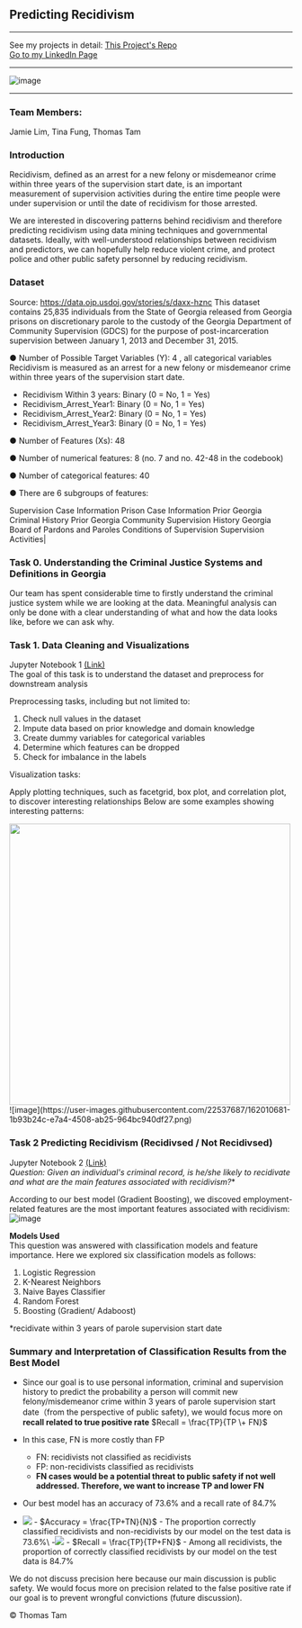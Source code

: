 ## Predicting Recidivism

---

See my projects in detail:
[This Project's Repo](https://github.com/skyrockets-21/Predicting-Recidivism/) \
[Go to my LinkedIn Page](https://www.linkedin.com/in/thomasyctam/) 

---
![image](https://user-images.githubusercontent.com/22537687/152667377-b2c071fb-1f93-477b-bb03-bcc426a277a1.png)

---

### Team Members:
Jamie Lim, Tina Fung, Thomas Tam 

### Introduction
Recidivism, defined as an arrest for a new felony or misdemeanor crime within three
years of the supervision start date, is an important measurement of supervision activities during
the entire time people were under supervision or until the date of recidivism for those arrested.

We are interested in discovering patterns behind recidivism and therefore predicting
recidivism using data mining techniques and governmental datasets. Ideally, with well-understood relationships between recidivism and predictors, we can
hopefully help reduce violent crime, and protect police and other public safety personnel by
reducing recidivism.

### Dataset
Source: https://data.ojp.usdoj.gov/stories/s/daxx-hznc
This dataset contains 25,835 individuals from the State of Georgia released from Georgia prisons on discretionary parole to the custody of the Georgia Department of Community Supervision (GDCS) for the purpose of post-incarceration supervision between January 1, 2013 and December 31, 2015.

● Number of Possible Target Variables (Y): 4 , all categorical variables Recidivism is measured as an arrest for a new felony or misdemeanor crime within three years of the supervision start date. 

- Recidivism Within 3 years: Binary (0 = No, 1 = Yes) 
- Recidivism_Arrest_Year1: Binary (0 = No, 1 = Yes) 
- Recidivism_Arrest_Year2: Binary (0 = No, 1 = Yes) 
- Recidivism_Arrest_Year3: Binary (0 = No, 1 = Yes)

● Number of Features (Xs): 48

● Number of numerical features: 8 (no. 7 and no. 42-48 in the codebook)

● Number of categorical features: 40

● There are 6 subgroups of features:

Supervision Case Information
Prison Case Information
Prior Georgia Criminal History
Prior Georgia Community Supervision History
Georgia Board of Pardons and Paroles Conditions of Supervision
Supervision Activities|
### Task 0. Understanding the Criminal Justice Systems and Definitions in Georgia
Our team has spent considerable time to firstly understand the criminal justice system while we are looking at the data. Meaningful analysis can only be done with a clear understanding of what and how the data looks like, before we can ask why.

### Task 1. Data Cleaning and Visualizations 
Jupyter Notebook 1 [(Link)](https://github.com/skyrockets-21/Predicting-Recidivism/blob/main/part1_intro%2Bdata_cleaning.ipynb) \
The goal of this task is to understand the dataset and preprocess for downstream analysis

Preprocessing tasks, including but not limited to:
1. Check null values in the dataset
2. Impute data based on prior knowledge and domain knowledge
3. Create dummy variables for categorical variables
4. Determine which features can be dropped
5. Check for imbalance in the labels

Visualization tasks:

Apply plotting techniques, such as facetgrid, box plot, and correlation plot, to discover interesting relationships 
Below are some examples showing interesting patterns:
<div>
<img src="https://user-images.githubusercontent.com/22537687/162011184-c63a1a6c-fa7a-4bcb-8e68-028ef1e935c7.png" width="500"/>
</div>
![image](https://user-images.githubusercontent.com/22537687/162010681-1b93b24c-e7a4-4508-ab25-964bc940df27.png)

### Task 2 Predicting Recidivism (Recidivsed / Not Recidivsed)
Jupyter Notebook 2 [(Link)](https://github.com/skyrockets-21/Predicting-Recidivism/blob/main/part2_question1.ipynb) \
**Question: Given an individual's criminal record, is he/she likely to recidivate* and what are the main features associated with recidivism?**

According to our best model (Gradient Boosting), we discoved employment-related features are the most important features associated with recidivism:
![image](https://user-images.githubusercontent.com/22537687/152690636-10315cd1-b12f-4d96-9689-e6ffe48e5d22.png)

**Models Used** \
This question was answered with classification models and feature importance. Here we explored six classification models as follows:

1. Logistic Regression
2. K-Nearest Neighbors
3. Naive Bayes Classifier
4. Random Forest
5. Boosting (Gradient/ Adaboost)

\*recidivate within 3 years of parole supervision start date

### Summary and Interpretation of Classification Results from the Best Model
- Since our goal is to use personal information, criminal and supervision history to predict the probability a person will commit new felony/misdemeanor crime within 3 years of parole supervision start date（from the perspective of public safety), we would focus more on **recall related to true positive rate** $Recall = \frac{TP}{TP \+ FN}$


- In this case, FN is more costly than FP
    - FN: recidivists not classified as recidivists
    - FP: non-recidivists classified as recidivists
    - **FN cases would be a potential threat to public safety if not well addressed. Therefore, we want to increase TP and lower FN**


- Our best model has an accuracy of 73.6% and a recall rate of 84.7%
- <img src="https://render.githubusercontent.com/render/math?math=\textrm{Accuracy} =\frac{TP + TN}{N}">
    - $Accuracy = \frac{TP+TN}{N}$
        - The proportion correctly classified recidivists and non-recidivists by our model on the test data is 73.6%\
    -<img src="https://render.githubusercontent.com/render/math?math=\textrm{Recall} = \frac{TP}{TP+FN}">
    - $Recall = \frac{TP}{TP+FN}$ 
        - Among all recidivists, the proportion of correctly classified recidivists by our model on the test data is 84.7%

We do not discuss precision here because our main discussion is public safety. We would focus more on precision related to the false positive rate if our goal is to prevent wrongful convictions (future discussion).

&copy; Thomas Tam
